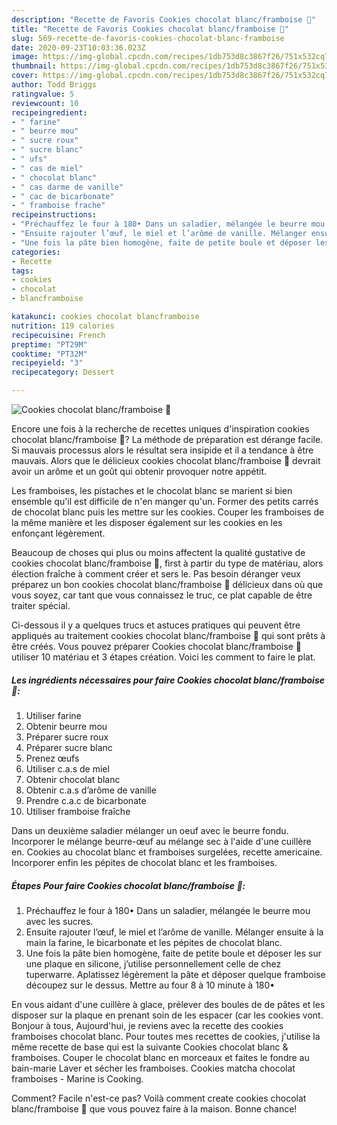 ```yaml
---
description: "Recette de Favoris Cookies chocolat blanc/framboise 🍪"
title: "Recette de Favoris Cookies chocolat blanc/framboise 🍪"
slug: 569-recette-de-favoris-cookies-chocolat-blanc-framboise
date: 2020-09-23T10:03:36.023Z
image: https://img-global.cpcdn.com/recipes/1db753d8c3867f26/751x532cq70/cookies-chocolat-blancframboise-🍪-photo-principale-de-la-recette.jpg
thumbnail: https://img-global.cpcdn.com/recipes/1db753d8c3867f26/751x532cq70/cookies-chocolat-blancframboise-🍪-photo-principale-de-la-recette.jpg
cover: https://img-global.cpcdn.com/recipes/1db753d8c3867f26/751x532cq70/cookies-chocolat-blancframboise-🍪-photo-principale-de-la-recette.jpg
author: Todd Briggs
ratingvalue: 5
reviewcount: 10
recipeingredient:
- " farine"
- " beurre mou"
- " sucre roux"
- " sucre blanc"
- " ufs"
- " cas de miel"
- " chocolat blanc"
- " cas darme de vanille"
- " cac de bicarbonate"
- " framboise frache"
recipeinstructions:
- "Préchauffez le four à 180• Dans un saladier, mélangée le beurre mou avec les sucres."
- "Ensuite rajouter l’œuf, le miel et l’arôme de vanille. Mélanger ensuite à la main la farine, le bicarbonate et les pépites de chocolat blanc."
- "Une fois la pâte bien homogène, faite de petite boule et déposer les sur une plaque en silicone, j’utilise personnellement celle de chez tuperwarre. Aplatissez légèrement la pâte et déposer quelque framboise découpez sur le dessus. Mettre au four 8 à 10 minute à 180•"
categories:
- Recette
tags:
- cookies
- chocolat
- blancframboise

katakunci: cookies chocolat blancframboise 
nutrition: 119 calories
recipecuisine: French
preptime: "PT29M"
cooktime: "PT32M"
recipeyield: "3"
recipecategory: Dessert

---
```



![Cookies chocolat blanc/framboise 🍪](https://img-global.cpcdn.com/recipes/1db753d8c3867f26/751x532cq70/cookies-chocolat-blancframboise-🍪-photo-principale-de-la-recette.jpg)

Encore une fois à la recherche de recettes uniques d'inspiration cookies chocolat blanc/framboise 🍪? La méthode de préparation est dérange facile. Si mauvais processus alors le résultat sera insipide et il a tendance à être mauvais. Alors que le délicieux cookies chocolat blanc/framboise 🍪 devrait avoir un arôme et un goût qui obtenir provoquer notre appétit.

Les framboises, les pistaches et le chocolat blanc se marient si bien ensemble qu&#39;il est difficile de n&#39;en manger qu&#39;un. Former des petits carrés de chocolat blanc puis les mettre sur les cookies. Couper les framboises de la même manière et les disposer également sur les cookies en les enfonçant légèrement.

Beaucoup de choses qui plus ou moins affectent la qualité gustative de cookies chocolat blanc/framboise 🍪, first à partir du type de matériau, alors élection fraîche à comment créer et sers le. Pas besoin déranger veux préparez un bon cookies chocolat blanc/framboise 🍪 délicieux dans où que vous soyez, car tant que vous connaissez le truc, ce plat capable de être traiter spécial.


Ci-dessous il y a quelques trucs et astuces pratiques qui peuvent être appliqués au traitement cookies chocolat blanc/framboise 🍪 qui sont prêts à être créés. Vous pouvez préparer Cookies chocolat blanc/framboise 🍪 utiliser 10 matériau et 3 étapes création. Voici les comment to faire le plat.

<!--inarticleads1-->

##### Les ingrédients nécessaires pour faire Cookies chocolat blanc/framboise 🍪:

1. Utiliser  farine
1. Obtenir  beurre mou
1. Préparer  sucre roux
1. Préparer  sucre blanc
1. Prenez  œufs
1. Utiliser  c.a.s de miel
1. Obtenir  chocolat blanc
1. Obtenir  c.a.s d’arôme de vanille
1. Prendre  c.a.c de bicarbonate
1. Utiliser  framboise fraîche


Dans un deuxième saladier mélanger un oeuf avec le beurre fondu. Incorporer le mélange beurre-œuf au mélange sec à l&#39;aide d&#39;une cuillère en. Cookies au chocolat blanc et framboises surgelées, recette americaine. Incorporer enfin les pépites de chocolat blanc et les framboises. 

<!--inarticleads2-->

##### Étapes Pour faire Cookies chocolat blanc/framboise 🍪:

1. Préchauffez le four à 180• Dans un saladier, mélangée le beurre mou avec les sucres.
1. Ensuite rajouter l’œuf, le miel et l’arôme de vanille. Mélanger ensuite à la main la farine, le bicarbonate et les pépites de chocolat blanc.
1. Une fois la pâte bien homogène, faite de petite boule et déposer les sur une plaque en silicone, j’utilise personnellement celle de chez tuperwarre. Aplatissez légèrement la pâte et déposer quelque framboise découpez sur le dessus. Mettre au four 8 à 10 minute à 180•


En vous aidant d&#39;une cuillère à glace, prélever des boules de de pâtes et les disposer sur la plaque en prenant soin de les espacer (car les cookies vont. Bonjour à tous, Aujourd&#39;hui, je reviens avec la recette des cookies framboises chocolat blanc. Pour toutes mes recettes de cookies, j&#39;utilise la même recette de base qui est la suivante  Cookies chocolat blanc &amp; framboises. Couper le chocolat blanc en morceaux et faites le fondre au bain-marie Laver et sécher les framboises. Cookies matcha chocolat framboises - Marine is Cooking. 


Comment? Facile n'est-ce pas? Voilà comment create cookies chocolat blanc/framboise 🍪 que vous pouvez faire à la maison. Bonne chance!

